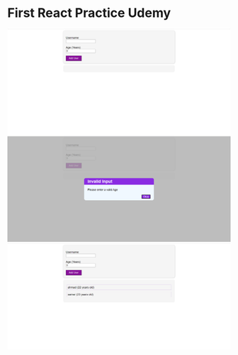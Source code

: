 # First React Practice Udemy
![alt](./pics/chrome_3bzgbDmSct.png)
![alt](./pics/chrome_YA2Ig17rup.png)
![alt](./pics/chrome_jQESJ8IXhs.png)
